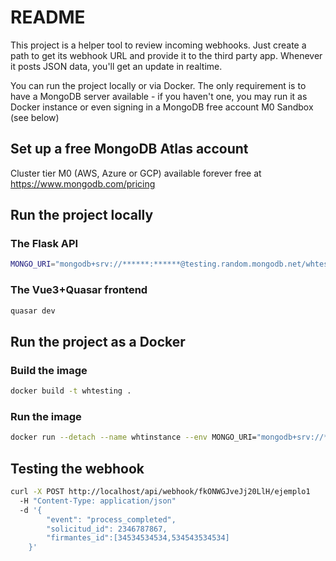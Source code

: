 # README

This project is a helper tool to review incoming webhooks. Just create a path to get its webhook URL and provide it to the third party app. Whenever it posts JSON data, you'll get an update in realtime.

You can run the project locally or via Docker. The only requirement is to have a MongoDB server available - if you haven't one, you may run it as Docker instance or even signing in a MongoDB free account M0 Sandbox (see below)

## Set up a free MongoDB Atlas account

Cluster tier M0 (AWS, Azure or GCP) available forever free at https://www.mongodb.com/pricing 

## Run the project locally

### The Flask API

```bash
MONGO_URI="mongodb+srv://******:******@testing.random.mongodb.net/whtesting?retryWrites=true&w=majority&appName=Testing" python wsgi.py
```

### The Vue3+Quasar frontend

```bash
quasar dev
```

## Run the project as a Docker

### Build the image

```bash
docker build -t whtesting .
```

### Run the image

```bash
docker run --detach --name whtinstance --env MONGO_URI="mongodb+srv://******:******@testing.random.mongodb.net/whtesting?retryWrites=true&w=majority&appName=Testing" --env API_URL="http://localhost" --env CORS_ORIGINS="http://localhost" -p 80:80 whtesting:latest
```

## Testing the webhook

```bash
curl -X POST http://localhost/api/webhook/fkONWGJveJj20LlH/ejemplo1
  -H "Content-Type: application/json"
  -d '{
        "event": "process_completed",
        "solicitud_id": 2346787867,
        "firmantes_id":[34534534534,534543534534]
    }'
```
